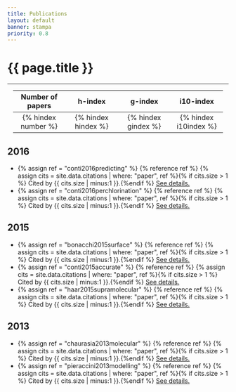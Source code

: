 ```yaml
---
title: Publications
layout: default
banner: stampa
priority: 0.8
---
```


{{ page.title }}
================
---

<table style="margin: 0 auto; width: 95%;">
    <colgroup>
       <col span="1" style="width: 25%;">
       <col span="1" style="width: 25%;">
       <col span="1" style="width: 25%;">
       <col span="1" style="width: 25%;">
    </colgroup>
    <thead>
    <tr>
        <th style="width=25%; text-align:center">Number of papers</th>
        <th style="width=25%; text-align:center">h-index</th>
        <th style="width=25%; text-align:center">g-index</th>
        <th style="width=25%; text-align:center">i10-index</th>
    </tr>
    </thead>
    <tbody>
    <tr>
        <td style="text-align: center">{% hindex number %}</td>
        <td style="text-align: center">{% hindex hindex %}</td>
        <td style="text-align: center">{% hindex gindex %}</td>
        <td style="text-align: center">{% hindex i10index %}</td>
    </tr>
    </tbody>
</table>


## 2016
 - {% assign ref = "conti2016predicting" %} {% reference ref %} {% assign cits = site.data.citations | where: "paper", ref %}{% if cits.size > 1 %} Cited by {{ cits.size | minus:1 }}.{%endif %} [See details.](bib/{{ref}}.html)
 - {% assign ref = "conti2016perchlorination" %} {% reference ref %} {% assign cits = site.data.citations | where: "paper", ref %}{% if cits.size > 1 %} Cited by {{ cits.size | minus:1 }}.{%endif %} [See details.](bib/{{ref}}.html)

## 2015
 - {% assign ref = "bonacchi2015surface" %} {% reference ref %} {% assign cits = site.data.citations | where: "paper", ref %}{% if cits.size > 1 %} Cited by {{ cits.size | minus:1 }}.{%endif %} [See details.](bib/{{ref}}.html)
 - {% assign ref = "conti2015accurate" %} {% reference ref %} {% assign cits = site.data.citations | where: "paper", ref %}{% if cits.size > 1 %} Cited by {{ cits.size | minus:1 }}.{%endif %} [See details.](bib/{{ref}}.html)
 - {% assign ref = "haar2015supramolecular" %} {% reference ref %} {% assign cits = site.data.citations | where: "paper", ref %}{% if cits.size > 1 %} Cited by {{ cits.size | minus:1 }}.{%endif %} [See details.](bib/{{ref}}.html)

## 2013
 - {% assign ref = "chaurasia2013molecular" %} {% reference ref %} {% assign cits = site.data.citations | where: "paper", ref %}{% if cits.size > 1 %} Cited by {{ cits.size | minus:1 }}.{%endif %} [See details.](bib/{{ref}}.html)
 - {% assign ref = "pieraccini2013modelling" %} {% reference ref %} {% assign cits = site.data.citations | where: "paper", ref %}{% if cits.size > 1 %} Cited by {{ cits.size | minus:1 }}.{%endif %} [See details.](bib/{{ref}}.html)

